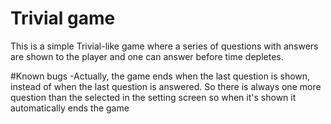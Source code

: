 # Trivial game  
  
This is a simple Trivial-like game where a series of questions with answers are shown to the player and one can answer before time depletes.  
  
#Known bugs
-Actually, the game ends when the last question is shown, instead of when the last question is answered. So there is always one more question than the selected in the setting screen so when it's shown it automatically ends the game
